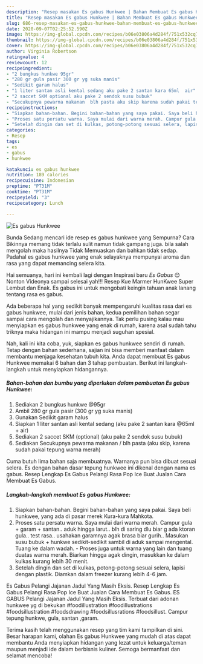 ```yaml
---
description: "Resep masakan Es gabus Hunkwee | Bahan Membuat Es gabus Hunkwee Yang Enak Banget"
title: "Resep masakan Es gabus Hunkwee | Bahan Membuat Es gabus Hunkwee Yang Enak Banget"
slug: 686-resep-masakan-es-gabus-hunkwee-bahan-membuat-es-gabus-hunkwee-yang-enak-banget
date: 2020-09-07T02:25:52.590Z
image: https://img-global.cpcdn.com/recipes/b06e03806a4d284f/751x532cq70/es-gabus-hunkwee-foto-resep-utama.jpg
thumbnail: https://img-global.cpcdn.com/recipes/b06e03806a4d284f/751x532cq70/es-gabus-hunkwee-foto-resep-utama.jpg
cover: https://img-global.cpcdn.com/recipes/b06e03806a4d284f/751x532cq70/es-gabus-hunkwee-foto-resep-utama.jpg
author: Virginia Robertson
ratingvalue: 4
reviewcount: 12
recipeingredient:
- "2 bungkus hunkwe 95gr"
- "280 gr gula pasir 300 gr yg suka manis"
- "Sedikit garam halus"
- "1 liter santan asli kental sedang aku pake 2 santan kara 65ml  air"
- "2 saccet SKM optional aku pake 2 sendok susu bubuk"
- "Secukupnya pewarna makanan  blh pasta aku skip karena sudah pakai tepung warna merah"
recipeinstructions:
- "Siapkan bahan-bahan. Begini bahan-bahan yang saya pakai. Saya beli hunkwee, yang ada di pasar merek Kura-kura Mahkota."
- "Proses satu persatu warna. Saya mulai dari warna merah. Campur gula + garam + santan.. aduk hingga larut.. blh di saring dlu biar g ada ktoran gula.. test rasa.. usahakan garamnya agak brasa biar gurih.. Masukan susu bubuk + hunkwe sedikit-sedikit sambil di aduk sampai mengental. Tuang ke dalam wadah.  Proses juga untuk warna yang lain dan tuang duatas warna merah. Biarkan hingga agak dingin, masukkan ke dalam kulkas kurang lebih 30 menit."
- "Setelah dingin dan set di kulkas, potong-potong sesuai selera, lapisi dengan plastik. Diamkan dalam freezer kurang lebih 4-6 jam."
categories:
- Resep
tags:
- es
- gabus
- hunkwee

katakunci: es gabus hunkwee 
nutrition: 189 calories
recipecuisine: Indonesian
preptime: "PT31M"
cooktime: "PT31M"
recipeyield: "3"
recipecategory: Lunch

---
```



![Es gabus Hunkwee](https://img-global.cpcdn.com/recipes/b06e03806a4d284f/751x532cq70/es-gabus-hunkwee-foto-resep-utama.jpg)

Bunda Sedang mencari ide resep es gabus hunkwee yang Sempurna? Cara Bikinnya memang tidak terlalu sulit namun tidak gampang juga. bila salah mengolah maka hasilnya Tidak Memuaskan dan bahkan tidak sedap. Padahal es gabus hunkwee yang enak selayaknya mempunyai aroma dan rasa yang dapat memancing selera kita.

Hai semuanya, hari ini kembali lagi dengan Inspirasi baru *Es Gabus* 😊 Nonton Videonya sampai selesai yah!!! Resep Kue Marmer HunKwee Super Lembut dan Enak. Es gabus ini untuk mengobati keingin tahuan anak lanang tentang rasa es gabus.

Ada beberapa hal yang sedikit banyak mempengaruhi kualitas rasa dari es gabus hunkwee, mulai dari jenis bahan, kedua pemilihan bahan segar sampai cara mengolah dan menyajikannya. Tak perlu pusing kalau mau menyiapkan es gabus hunkwee yang enak di rumah, karena asal sudah tahu triknya maka hidangan ini mampu menjadi suguhan spesial.


Nah, kali ini kita coba, yuk, siapkan es gabus hunkwee sendiri di rumah. Tetap dengan bahan sederhana, sajian ini bisa memberi manfaat dalam membantu menjaga kesehatan tubuh kita. Anda dapat membuat Es gabus Hunkwee memakai 6 bahan dan 3 tahap pembuatan. Berikut ini langkah-langkah untuk menyiapkan hidangannya.

<!--inarticleads1-->

##### Bahan-bahan dan bumbu yang diperlukan dalam pembuatan Es gabus Hunkwee:

1. Sediakan 2 bungkus hunkwe @95gr
1. Ambil 280 gr gula pasir (300 gr yg suka manis)
1. Gunakan Sedikit garam halus
1. Siapkan 1 liter santan asli kental sedang (aku pake 2 santan kara @65ml + air)
1. Sediakan 2 saccet SKM (optional) (aku pake 2 sendok susu bubuk)
1. Sediakan Secukupnya pewarna makanan / blh pasta (aku skip, karena sudah pakai tepung warna merah)


Cuma butuh lima bahan saja membuatnya. Warnanya pun bisa dibuat sesuai selera. Es dengan bahan dasar tepung hunkwee ini dikenal dengan nama es gabus. Resep Lengkap Es Gabus Pelangi Rasa Pop Ice Buat Jualan Cara Membuat Es Gabus. 

<!--inarticleads2-->

##### Langkah-langkah membuat Es gabus Hunkwee:

1. Siapkan bahan-bahan. Begini bahan-bahan yang saya pakai. Saya beli hunkwee, yang ada di pasar merek Kura-kura Mahkota.
1. Proses satu persatu warna. Saya mulai dari warna merah. Campur gula + garam + santan.. aduk hingga larut.. blh di saring dlu biar g ada ktoran gula.. test rasa.. usahakan garamnya agak brasa biar gurih.. Masukan susu bubuk + hunkwe sedikit-sedikit sambil di aduk sampai mengental. Tuang ke dalam wadah.  - Proses juga untuk warna yang lain dan tuang duatas warna merah. Biarkan hingga agak dingin, masukkan ke dalam kulkas kurang lebih 30 menit.
1. Setelah dingin dan set di kulkas, potong-potong sesuai selera, lapisi dengan plastik. Diamkan dalam freezer kurang lebih 4-6 jam.


Es Gabus Pelangi Jajanan Jadul Yang Masih Eksis. Resep Lengkap Es Gabus Pelangi Rasa Pop Ice Buat Jualan Cara Membuat Es Gabus. ES GABUS Pelangi Jajanan Jadul Yang Masih Eksis. Terbuat dari adonan hunkwee yg di bekukan #foodillustration #foodillustrations #foodsillustration #foodsdrawing #foodsillusrations #foodsillust. Campur tepung hunkwe, gula, santan ,garam. 

Terima kasih telah menggunakan resep yang tim kami tampilkan di sini. Besar harapan kami, olahan Es gabus Hunkwee yang mudah di atas dapat membantu Anda menyiapkan hidangan yang lezat untuk keluarga/teman maupun menjadi ide dalam berbisnis kuliner. Semoga bermanfaat dan selamat mencoba!
